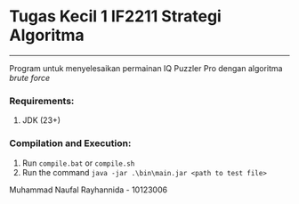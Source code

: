 # Tugas Kecil 1 IF2211 Strategi Algoritma
---
Program untuk menyelesaikan permainan IQ Puzzler Pro dengan algoritma _brute force_

### Requirements:

1.  JDK (23+)
    

### Compilation and Execution:

1.  Run `compile.bat` or `compile.sh`
2.  Run the command `java -jar .\bin\main.jar <path to test file>`


Muhammad Naufal Rayhannida - 10123006